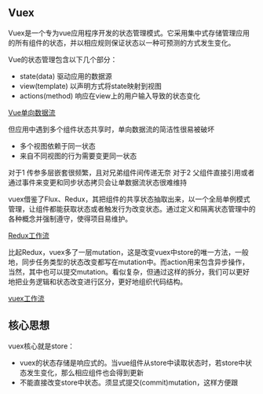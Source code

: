 ## Vuex

Vuex是一个专为vue应用程序开发的状态管理模式。它采用集中式存储管理应用的所有组件的状态，并以相应规则保证状态以一种可预测的方式发生变化。

Vue的状态管理包含以下几个部分：

* state(data) 驱动应用的数据源
* view(template) 以声明方式将state映射到视图
* actions(method) 响应在view上的用户输入导致的状态变化

[Vue单向数据流](https://vuex.vuejs.org/flow.png)


但应用中遇到多个组件状态共享时，单向数据流的简洁性很易被破坏

* 多个视图依赖于同一状态
* 来自不同视图的行为需要变更同一状态

对于1 传参多层嵌套很频繁，且对兄弟组件间传递无奈
对于2 父组件直接引用或者通过事件来变更和同步状态拷贝会让单数据流状态很难维持

vuex借鉴了Flux、Redux，其把组件的共享状态抽取出来，以一个全局单例模式管理，让组件都能获取状态或者触发行为改变状态。通过定义和隔离状态管理中的各种概念并强制遵守，使得项目易维护。

[Redux工作流](http://www.ruanyifeng.com/blogimg/asset/2016/bg2016091802.jpg)

比起Redux，vuex多了一层mutation，这是改变vuex中store的唯一方法，一般地，同步任务类型的状态改变都写在mutation中。而action用来包含异步操作，当然，其中也可以提交mutation。看似复杂，但通过这样的拆分，我们可以更好地把业务逻辑和状态改变进行区分，更好地组织代码结构。

[vuex工作流](https://vuex.vuejs.org/vuex.png)

## 核心思想

vuex核心就是store：

* vuex的状态存储是响应式的。当vue组件从store中读取状态时，若store中状态发生变化，那么相应组件也会得到更新
* 不能直接改变store中状态。须显式提交(commit)mutation，这样方便跟
